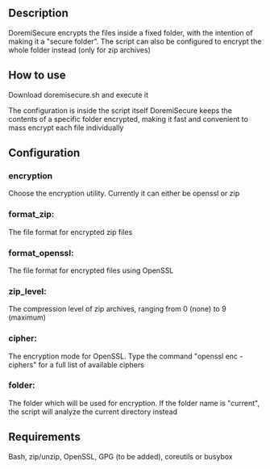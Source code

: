 ## Description
DoremiSecure encrypts the files inside a fixed folder, with the intention of making it a "secure folder". The script can also be configured to encrypt the whole folder instead (only for zip archives)

## How to use
Download doremisecure.sh and execute it

The configuration is inside the script itself
DoremiSecure keeps the contents of a specific folder encrypted, making it fast and convenient to mass encrypt each file individually

## Configuration
### encryption
Choose the encryption utility. Currently it can either be openssl or zip

### format_zip:
The file format for encrypted zip files

### format_openssl:
The file format for encrypted files using OpenSSL

### zip_level:
The compression level of zip archives, ranging from 0 (none) to 9 (maximum)

### cipher:
The encryption mode for OpenSSL. Type the command "openssl enc -ciphers" for a full list of available ciphers

### folder:
The folder which will be used for encryption. If the folder name is "current", the script will analyze the current directory instead

## Requirements
Bash, zip/unzip, OpenSSL, GPG (to be added), coreutils or busybox
